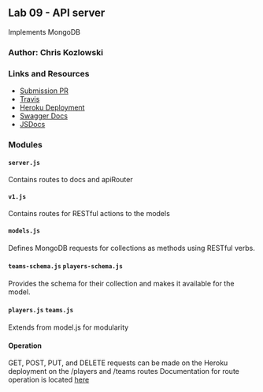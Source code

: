## Lab 09 - API server
Implements MongoDB
### Author: Chris Kozlowski

### Links and Resources
* [Submission PR](https://github.com/401-advanced-javascript-cdk/lab08-mongo/pull/1)
* [Travis](https://travis-ci.com/401-advanced-javascript-cdk/lab08-mongo)
* [Heroku Deployment](https://lab09-401d30.herokuapp.com/api/v1/)
* [Swagger Docs](https://lab09-401d30.herokuapp.com/api-docs/)
* [JSDocs](https://lab09-401d30.herokuapp.com/jsdocs/)

### Modules
#### `server.js`
Contains routes to docs and apiRouter

#### `v1.js`
Contains routes for RESTful actions to the models
#### `models.js`
Defines MongoDB requests for collections as methods using RESTful verbs.
#### `teams-schema.js`  `players-schema.js`
Provides the schema for their collection and makes it available for the model.
#### `players.js` `teams.js`
Extends from model.js for modularity

#### Operation
GET, POST, PUT, and DELETE requests can be made on the Heroku deployment on the /players and /teams routes
Documentation for route operation is located [here](https://lab09-401d30.herokuapp.com/api/v1/api-docs)
